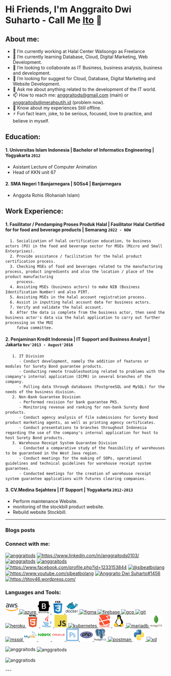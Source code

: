 # Hi Friends, I'm Anggraito Dwi Suharto - Call Me [Ito](https://www.youtube.com/@sibeatbolang ) 👋
## About me:
- 🔭 I’m currently working at Halal Center Walisongo as Freelance
- 🌱 I’m currently learning Database, Cloud, Digital Marketing, Web Development.
- 👯 I’m looking to collaborate as IT Business, business analysis, business and development.
- 🤔 I’m looking for suggest for Cloud, Database, Digital Marketing and Website Development.
- 💬 Ask me about anything related to the development of the IT world.
- 📫 How to reach me: anggraitods@gmail.com (main) or anggraitods@merahputih.id (problem now).
- 📄 Know about my experiences Still offline.
- ⚡ Fun fact learn, joke, to be serious, focused, love to practice, and believe in myself.

## Education:

#### 1. Universitas Islam Indonesia | Bachelor of Informatics Engineering | Yogyakarta `2012`
   - Asistant Lecture of Computer Animation
   - Head of KKN unit 67
#### 2. SMA Negeri 1 Banjarnegara | SOSs4 | Banjarnegara 
   - Anggota Rohis (Rohaniah Islam)

## Work Experience:
#### 1. Fasilitator / Pendamping Proses Produk Halal | Fasilitator Halal Certified for for food and beverage products | Semarang `2022 - NOW`
      1. Socialization of halal certification education, to business actors (PU) in the food and beverage sector for MSEs (Micro and Small Enterprises).
      2. Provide assistance / facilitation for the halal product certification process.
      3. Checking MSEs of food and beverages related to the manufacturing process, product ingredients and also the location / place of the product manufacturing 
         process.
      4. Assisting MSEs (business actors) to make NIB (Business Identification Number) and also PIRT.
      5. Assisting MSEs in the halal account registration process.
      6. Assist in inputting halal account data for business actors.
      7. Verify and validate the halal account.
      8. After the data is complete from the business actor, then send the business actor's data via the halal application to carry out further processing on the MUI 
         fatwa committee.


#### 2. Penjaminan Kredit Indonesia | IT Support and Business Analyst | Jakarta `Nov'2013 - August'2016`
       1. IT Division
          - Conduct development, namely the addition of features or modules for Surety Bond guarantee products.
          - Conducting remote troubleshooting related to problems with the company's internal application (ICPR) in several branches of the company.
          - Pulling data through databases (PostgreeSQL and MySQL) for the needs of the business division.
       2. Non-Bank Guarantee Division
          - Performed revision for bank guarantee PKS.
          - Monitoring revenue and ranking for non-bank Surety Bond products.
          - Conduct agency analysis of file submissions for Surety Bond product marketing agents, as well as printing agency certificates.
          - Conduct presentations to branches throughout Indonesia regarding the use of the company's internal application for host to host Surety Bond products.       
       3. Warehouse Receipt System Guarantee Division
          - Conducted a comparative study of the feasibility of warehouses to be guaranteed in the West Java region.
          - Conduct meetings for the making of SOPs, operational guidelines and technical guidelines for warehouse receipt system guarantees.
          - Conducted meetings for the creation of warehouse receipt system guarantee applications with futures clearing companies.
        
#### 3. CV.Medina Sejahtera | IT Support | Yogyakarta `2012-2013`
   - Perform maintenance Website.
   - monitoring of the stockbill product website.
   - Rebuild website Stockbill.
---

### Blogs posts
<!-- BLOG-POST-LIST:START -->
<!-- BLOG-POST-LIST:END -->

<h3 align="left">Connect with me:</h3>
<p align="left">
<a href="https://twitter.com/anggraitods" target="blank"><img align="center" src="https://raw.githubusercontent.com/rahuldkjain/github-profile-readme-generator/master/src/images/icons/Social/twitter.svg" alt="anggraitods" height="30" width="40" /></a>
<a href="https://linkedin.com/in/https://www.linkedin.com/in/anggraitods0103/" target="blank"><img align="center" src="https://raw.githubusercontent.com/rahuldkjain/github-profile-readme-generator/master/src/images/icons/Social/linked-in-alt.svg" alt="https://www.linkedin.com/in/anggraitods0103/" height="30" width="40" /></a>
<a href="https://stackoverflow.com/users/anggraitods" target="blank"><img align="center" src="https://raw.githubusercontent.com/rahuldkjain/github-profile-readme-generator/master/src/images/icons/Social/stack-overflow.svg" alt="anggraitods" height="30" width="40" /></a>
<a href="https://kaggle.com/anggraitods" target="blank"><img align="center" src="https://raw.githubusercontent.com/rahuldkjain/github-profile-readme-generator/master/src/images/icons/Social/kaggle.svg" alt="anggraitods" height="30" width="40" /></a>
<a href="https://fb.com/https://www.facebook.com/profile.php?id=1233153844" target="blank"><img align="center" src="https://raw.githubusercontent.com/rahuldkjain/github-profile-readme-generator/master/src/images/icons/Social/facebook.svg" alt="https://www.facebook.com/profile.php?id=1233153844" height="30" width="40" /></a>
<a href="https://instagram.com/@sibeatbolang" target="blank"><img align="center" src="https://raw.githubusercontent.com/rahuldkjain/github-profile-readme-generator/master/src/images/icons/Social/instagram.svg" alt="@sibeatbolang" height="30" width="40" /></a>
<a href="https://www.youtube.com/c/https://www.youtube.com/sibeatbolang" target="blank"><img align="center" src="https://raw.githubusercontent.com/rahuldkjain/github-profile-readme-generator/master/src/images/icons/Social/youtube.svg" alt="https://www.youtube.com/sibeatbolang" height="30" width="40" /></a>
<a href="https://discord.gg/Anggraito Dwi Suharto#1456" target="blank"><img align="center" src="https://raw.githubusercontent.com/rahuldkjain/github-profile-readme-generator/master/src/images/icons/Social/discord.svg" alt="Anggraito Dwi Suharto#1456" height="30" width="40" /></a>
<a href="/https://titov46.wordpress.com/" target="blank"><img align="center" src="https://raw.githubusercontent.com/rahuldkjain/github-profile-readme-generator/master/src/images/icons/Social/rss.svg" alt="https://titov46.wordpress.com/" height="30" width="40" /></a>
</p>

### Languages and Tools:

<p align="left"> <a href="https://aws.amazon.com" target="_blank" rel="noreferrer"> <img src="https://raw.githubusercontent.com/devicons/devicon/master/icons/amazonwebservices/amazonwebservices-original-wordmark.svg" alt="aws" width="40" height="40"/> </a> <a href="https://azure.microsoft.com/en-in/" target="_blank" rel="noreferrer"> <img src="https://www.vectorlogo.zone/logos/microsoft_azure/microsoft_azure-icon.svg" alt="azure" width="40" height="40"/> </a> <a href="https://getbootstrap.com" target="_blank" rel="noreferrer"> <img src="https://raw.githubusercontent.com/devicons/devicon/master/icons/bootstrap/bootstrap-plain-wordmark.svg" alt="bootstrap" width="40" height="40"/> </a> <a href="https://www.w3schools.com/css/" target="_blank" rel="noreferrer"> <img src="https://raw.githubusercontent.com/devicons/devicon/master/icons/css3/css3-original-wordmark.svg" alt="css3" width="40" height="40"/> </a> <a href="https://www.docker.com/" target="_blank" rel="noreferrer"> <img src="https://raw.githubusercontent.com/devicons/devicon/master/icons/docker/docker-original-wordmark.svg" alt="docker" width="40" height="40"/> </a> <a href="https://www.figma.com/" target="_blank" rel="noreferrer"> <img src="https://www.vectorlogo.zone/logos/figma/figma-icon.svg" alt="figma" width="40" height="40"/> </a> <a href="https://firebase.google.com/" target="_blank" rel="noreferrer"> <img src="https://www.vectorlogo.zone/logos/firebase/firebase-icon.svg" alt="firebase" width="40" height="40"/> </a> <a href="https://cloud.google.com" target="_blank" rel="noreferrer"> <img src="https://www.vectorlogo.zone/logos/google_cloud/google_cloud-icon.svg" alt="gcp" width="40" height="40"/> </a> <a href="https://git-scm.com/" target="_blank" rel="noreferrer"> <img src="https://www.vectorlogo.zone/logos/git-scm/git-scm-icon.svg" alt="git" width="40" height="40"/> </a> <a href="https://heroku.com" target="_blank" rel="noreferrer"> <img src="https://www.vectorlogo.zone/logos/heroku/heroku-icon.svg" alt="heroku" width="40" height="40"/> </a> <a href="https://www.w3.org/html/" target="_blank" rel="noreferrer"> <img src="https://raw.githubusercontent.com/devicons/devicon/master/icons/html5/html5-original-wordmark.svg" alt="html5" width="40" height="40"/> </a> <a href="https://www.java.com" target="_blank" rel="noreferrer"> <img src="https://raw.githubusercontent.com/devicons/devicon/master/icons/java/java-original.svg" alt="java" width="40" height="40"/> </a> <a href="https://developer.mozilla.org/en-US/docs/Web/JavaScript" target="_blank" rel="noreferrer"> <img src="https://raw.githubusercontent.com/devicons/devicon/master/icons/javascript/javascript-original.svg" alt="javascript" width="40" height="40"/> </a> <a href="https://kubernetes.io" target="_blank" rel="noreferrer"> <img src="https://www.vectorlogo.zone/logos/kubernetes/kubernetes-icon.svg" alt="kubernetes" width="40" height="40"/> </a> <a href="https://laravel.com/" target="_blank" rel="noreferrer"> <img src="https://raw.githubusercontent.com/devicons/devicon/master/icons/laravel/laravel-plain-wordmark.svg" alt="laravel" width="40" height="40"/> </a> <a href="https://www.linux.org/" target="_blank" rel="noreferrer"> <img src="https://raw.githubusercontent.com/devicons/devicon/master/icons/linux/linux-original.svg" alt="linux" width="40" height="40"/> </a> <a href="https://mariadb.org/" target="_blank" rel="noreferrer"> <img src="https://www.vectorlogo.zone/logos/mariadb/mariadb-icon.svg" alt="mariadb" width="40" height="40"/> </a> <a href="https://www.mongodb.com/" target="_blank" rel="noreferrer"> <img src="https://raw.githubusercontent.com/devicons/devicon/master/icons/mongodb/mongodb-original-wordmark.svg" alt="mongodb" width="40" height="40"/> </a> <a href="https://www.microsoft.com/en-us/sql-server" target="_blank" rel="noreferrer"> <img src="https://www.svgrepo.com/show/303229/microsoft-sql-server-logo.svg" alt="mssql" width="40" height="40"/> </a> <a href="https://www.mysql.com/" target="_blank" rel="noreferrer"> <img src="https://raw.githubusercontent.com/devicons/devicon/master/icons/mysql/mysql-original-wordmark.svg" alt="mysql" width="40" height="40"/> </a> <a href="https://www.nginx.com" target="_blank" rel="noreferrer"> <img src="https://raw.githubusercontent.com/devicons/devicon/master/icons/nginx/nginx-original.svg" alt="nginx" width="40" height="40"/> </a> <a href="https://www.oracle.com/" target="_blank" rel="noreferrer"> <img src="https://raw.githubusercontent.com/devicons/devicon/master/icons/oracle/oracle-original.svg" alt="oracle" width="40" height="40"/> </a> <a href="https://www.photoshop.com/en" target="_blank" rel="noreferrer"> <img src="https://raw.githubusercontent.com/devicons/devicon/master/icons/photoshop/photoshop-line.svg" alt="photoshop" width="40" height="40"/> </a> <a href="https://www.php.net" target="_blank" rel="noreferrer"> <img src="https://raw.githubusercontent.com/devicons/devicon/master/icons/php/php-original.svg" alt="php" width="40" height="40"/> </a> <a href="https://www.postgresql.org" target="_blank" rel="noreferrer"> <img src="https://raw.githubusercontent.com/devicons/devicon/master/icons/postgresql/postgresql-original-wordmark.svg" alt="postgresql" width="40" height="40"/> </a> <a href="https://postman.com" target="_blank" rel="noreferrer"> <img src="https://www.vectorlogo.zone/logos/getpostman/getpostman-icon.svg" alt="postman" width="40" height="40"/> </a> <a href="https://www.python.org" target="_blank" rel="noreferrer"> <img src="https://raw.githubusercontent.com/devicons/devicon/master/icons/python/python-original.svg" alt="python" width="40" height="40"/> </a> <a href="https://www.adobe.com/products/xd.html" target="_blank" rel="noreferrer"> <img src="https://cdn.worldvectorlogo.com/logos/adobe-xd.svg" alt="xd" width="40" height="40"/> </a> </p>

<p><img align="left" src="https://github-readme-stats.vercel.app/api/top-langs?username=anggraitods&show_icons=true&locale=en&layout=compact" alt="anggraitods" /></p>

<p>&nbsp;<img align="center" src="https://github-readme-stats.vercel.app/api?username=anggraitods&show_icons=true&locale=en" alt="anggraitods" /></p>

<p><img align="center" src="https://github-readme-streak-stats.herokuapp.com/?user=anggraitods&" alt="anggraitods" /></p>
---

